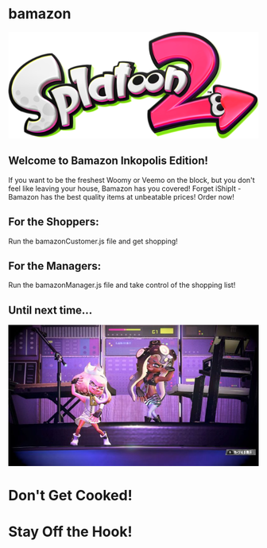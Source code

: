 # bamazon

![Logo](https://github.com/Strontiumsun/bamazon/blob/master/images/Splatoon_2_logo.png "splatoon 2 logo")

## Welcome to Bamazon Inkopolis Edition!

If you want to be the freshest Woomy or Veemo on the block, but you don't feel like leaving your house, Bamazon has you covered! Forget iShipIt - Bamazon has the best quality items at unbeatable prices! Order now!

## For the Shoppers:

Run the bamazonCustomer.js file and get shopping!

## For the Managers:

Run the bamazonManager.js file and take control of the shopping list!

## Until next time...

![Off the Hook](https://github.com/Strontiumsun/bamazon/blob/master/images/off_the_hook.jpg "off the hook")
# Don't Get Cooked!

# Stay Off the Hook!
